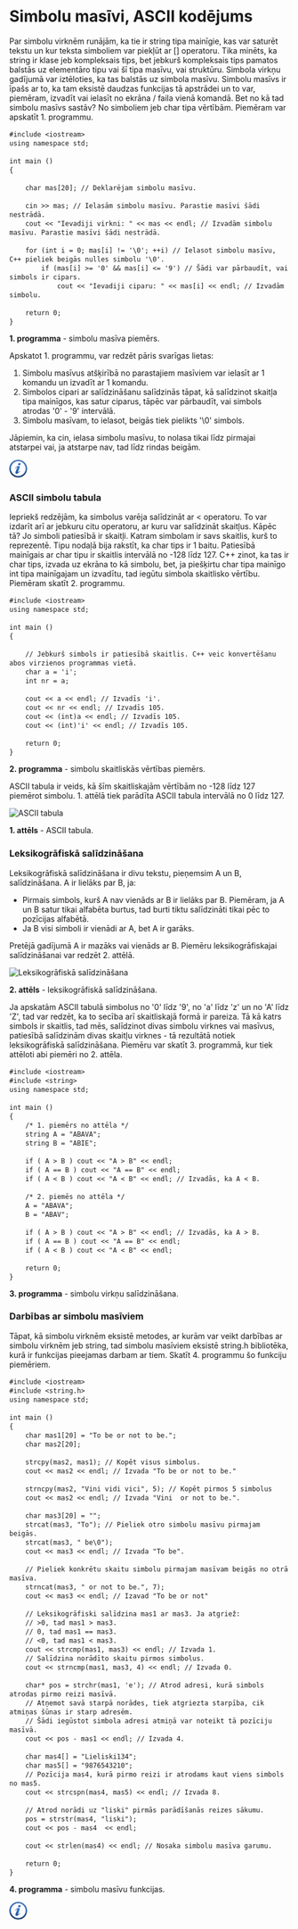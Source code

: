 # Simbolu masīvi, ASCII kodējums

Par simbolu virknēm runājām, ka tie ir string tipa mainīgie, kas var saturēt tekstu un kur teksta simboliem var piekļūt ar [] operatoru. Tika minēts, ka string ir klase jeb kompleksais tips, bet jebkurš kompleksais tips pamatos balstās uz elementāro tipu vai šī tipa masīvu, vai struktūru. Simbola virkņu gadījumā var iztēloties, ka tas balstās uz simbola masīvu. Simbolu masīvs ir īpašs ar to, ka tam eksistē daudzas funkcijas tā apstrādei un to var, piemēram, izvadīt vai ielasīt no ekrāna / faila vienā komandā. Bet no kā tad simbolu masīvs sastāv? No simboliem jeb char tipa vērtībām. Piemēram var apskatīt 1. programmu.

```
#include <iostream>
using namespace std;

int main ()
{

    char mas[20]; // Deklarējam simbolu masīvu.

    cin >> mas; // Ielasām simbolu masīvu. Parastie masīvi šādi nestrādā.
    cout << "Ievadiji virkni: " << mas << endl; // Izvadām simbolu masīvu. Parastie masīvi šādi nestrādā.

    for (int i = 0; mas[i] != '\0'; ++i) // Ielasot simbolu masīvu, C++ pieliek beigās nulles simbolu '\0'.
        if (mas[i] >= '0' && mas[i] <= '9') // Šādi var pārbaudīt, vai simbols ir cipars.
            cout << "Ievadiji ciparu: " << mas[i] << endl; // Izvadām simbolu.

    return 0;
}
```

**1. programma** - simbolu masīva piemērs.

Apskatot 1. programmu, var redzēt pāris svarīgas lietas:

1. Simbolu masīvus atšķirībā no parastajiem masīviem var ielasīt ar 1 komandu un izvadīt ar 1 komandu.
1. Simbolos cipari ar salīdzināšanu salīdzinās tāpat, kā salīdzinot skaitļa tipa mainīgos, kas satur ciparus, tāpēc var pārbaudīt, vai simbols atrodas '0' - '9' intervālā.
1. Simbolu masīvam, to ielasot, beigās tiek pielikts '\0' simbols.

Jāpiemin, ka cin, ielasa simbolu masīvu, to nolasa tikai līdz pirmajai atstarpei vai, ja atstarpe nav, tad līdz rindas beigām.

<a href="http://www.cplusplus.com/doc/tutorial/ntcs/" target="_blank">![Vairāk informācija](/media/theory/information.png)</a>

### ASCII simbolu tabula

Iepriekš redzējām, ka simbolus varēja salīdzināt ar < operatoru. To var izdarīt arī ar jebkuru citu operatoru, ar kuru var salīdzināt skaitļus. Kāpēc tā? Jo simboli patiesībā ir skaitļi. Katram simbolam ir savs skaitlis, kurš to reprezentē. Tipu nodaļā bija rakstīt, ka char tips ir 1 baitu. Patiesībā mainīgais ar char tipu ir skaitlis intervālā no -128 līdz 127. C++ zinot, ka tas ir char tips, izvada uz ekrāna to kā simbolu, bet, ja piešķirtu char tipa mainīgo int tipa mainīgajam un izvadītu, tad iegūtu simbola skaitlisko vērtību. Piemēram skatīt 2. programmu.

```
#include <iostream>
using namespace std;

int main ()
{

    // Jebkurš simbols ir patiesībā skaitlis. C++ veic konvertēšanu abos virzienos programmas vietā.
    char a = 'i';
    int nr = a;

    cout << a << endl; // Izvadīs 'i'.
    cout << nr << endl; // Izvadīs 105.
    cout << (int)a << endl; // Izvadīs 105.
    cout << (int)'i' << endl; // Izvadīs 105.

    return 0;
}

```

**2. programma** - simbolu skaitliskās vērtības piemērs.

ASCII tabula ir veids, kā šīm skaitliskajām vērtībām no -128 līdz 127 piemērot simbolu. 1. attēlā tiek parādīta ASCII tabula intervālā no 0 līdz 127.

![ASCII tabula](/media/theory/ascii.gif)

**1. attēls** - ASCII tabula.

### Leksikogrāfiskā salīdzināšana

Leksikogrāfiskā salīdzināšana ir divu tekstu, pieņemsim A un B, salīdzināšana. A ir lielāks par B, ja:

- Pirmais simbols, kurš A nav vienāds ar B ir lielāks par B. Piemēram, ja A un B satur tikai alfabēta burtus, tad burti tiktu salīdzināti tikai pēc to pozīcijas alfabētā.
- Ja B visi simboli ir vienādi ar A, bet A ir garāks.

Pretējā gadījumā A ir mazāks vai vienāds ar B. Piemēru leksikogrāfiskajai salīdzināšanai var redzēt 2. attēlā.

![Leksikogrāfiskā salīdzināšana](/media/theory/str_compare.png)

**2. attēls** - leksikogrāfiskā salīdzināšana.

Ja apskatām ASCII tabulā simbolus no '0' līdz '9', no 'a' līdz 'z' un no 'A' līdz 'Z', tad var redzēt, ka to secība arī skaitliskajā formā ir pareiza. Tā kā katrs simbols ir skaitlis, tad mēs, salīdzinot divas simbolu virknes vai masīvus, patiesībā salīdzinām divas skaitļu virknes - tā rezultātā notiek leksikogrāfiskā salīdzināšana. Piemēru var skatīt 3. programmā, kur tiek attēloti abi piemēri no 2. attēla.

```
#include <iostream>
#include <string>
using namespace std;

int main ()
{
    /* 1. piemērs no attēla */
    string A = "ABAVA";
    string B = "ABIE";

    if ( A > B ) cout << "A > B" << endl;
    if ( A == B ) cout << "A == B" << endl;
    if ( A < B ) cout << "A < B" << endl; // Izvadās, ka A < B.

    /* 2. piemēs no attēla */
    A = "ABAVA";
    B = "ABAV";

    if ( A > B ) cout << "A > B" << endl; // Izvadās, ka A > B.
    if ( A == B ) cout << "A == B" << endl;
    if ( A < B ) cout << "A < B" << endl;

    return 0;
}
```

**3. programma** - simbolu virkņu salīdzināšana.

### Darbības ar simbolu masīviem

Tāpat, kā simbolu virknēm eksistē metodes, ar kurām var veikt darbības ar simbolu virknēm jeb string, tad simbolu masīviem eksistē string.h bibliotēka, kurā ir funkcijas pieejamas darbam ar tiem. Skatīt 4. programmu šo funkciju piemēriem.

```
#include <iostream>
#include <string.h>
using namespace std;

int main ()
{
    char mas1[20] = "To be or not to be.";
    char mas2[20];

    strcpy(mas2, mas1); // Kopēt visus simbolus.
    cout << mas2 << endl; // Izvada "To be or not to be."

    strncpy(mas2, "Vini vidi vici", 5); // Kopēt pirmos 5 simbolus
    cout << mas2 << endl; // Izvada "Vini  or not to be.".

    char mas3[20] = "";
    strcat(mas3, "To"); // Pieliek otro simbolu masīvu pirmajam beigās.
    strcat(mas3, " be\0");
    cout << mas3 << endl; // Izvada "To be".

    // Pieliek konkrētu skaitu simbolu pirmajam masīvam beigās no otrā masīva.
    strncat(mas3, " or not to be.", 7);
    cout << mas3 << endl; // Izavad "To be or not"

    // Leksikogrāfiski salīdzina mas1 ar mas3. Ja atgriež:
    // >0, tad mas1 > mas3.
    // 0, tad mas1 == mas3.
    // <0, tad mas1 < mas3.
    cout << strcmp(mas1, mas3) << endl; // Izvada 1.
    // Salīdzina norādīto skaitu pirmos simbolus.
    cout << strncmp(mas1, mas3, 4) << endl; // Izvada 0.

    char* pos = strchr(mas1, 'e'); // Atrod adresi, kurā simbols atrodas pirmo reizi masīvā.
    // Atņemot savā starpā norādes, tiek atgriezta starpība, cik atmiņas šūnas ir starp adresēm.
    // Šādi iegūstot simbola adresi atmiņā var noteikt tā pozīciju masīvā.
    cout << pos - mas1 << endl; // Izvada 4.

    char mas4[] = "Lieliski134";
    char mas5[] = "9876543210";
    // Pozīcija mas4, kurā pirmo reizi ir atrodams kaut viens simbols no mas5.
    cout << strcspn(mas4, mas5) << endl; // Izvada 8.

    // Atrod norādi uz "liski" pirmās parādīšanās reizes sākumu.
    pos = strstr(mas4, "liski");
    cout << pos - mas4  << endl;

    cout << strlen(mas4) << endl; // Nosaka simbolu masīva garumu.

    return 0;
}

```

**4. programma** - simbolu masīvu funkcijas.

<a href="http://www.cplusplus.com/reference/cstring/" target="_blank">![Vairāk informācija](/media/theory/information.png)</a>